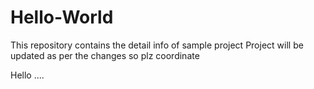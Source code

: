 # Hello-World
This repository contains the detail info of sample project
Project will be updated as per the changes 
so plz coordinate 

Hello ....

